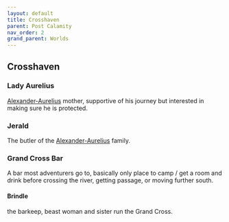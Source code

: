 ```yaml
---
layout: default
title: Crosshaven
parent: Post Calamity
nav_order: 2
grand_parent: Worlds
---
```

## Crosshaven

### Lady Aurelius
[Alexander-Aurelius](Alexander-Aurelius) mother, supportive of his journey but interested in making sure he is protected.

### Jerald
The butler of the [Alexander-Aurelius](Alexander-Aurelius) family.

### Grand Cross Bar
A bar most adventurers go to, basically only place to camp / get a room and drink before crossing the river, getting passage, or moving further south.

#### Brindle
the barkeep, beast woman and sister run the Grand Cross.